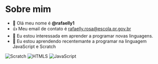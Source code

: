 # Sobre mim
- 👋 Olá meu nome é **@rafaelly1**
- 👍 Meu email de contato é rafaelly.rosa@escola.pr.gov.br
- 👀 Eu estou interessada em aprender a programar novas linguagens.
- 🌱 Eu estou aprendendo recentemante a programar na linguagem JavaScript e Scratch

![Scratch](https://img.shields.io/badge/Scratch-4D97FF?style=for-the-badge&logo=Scratch&logoColor=white)
![HTMLS](https://img.shields.io/badge/HTML5-E34F26?style=for-the-badge&logo=html5&logoColor=white)
![JavaScript](https://img.shields.io/badge/JavaScript-323330?style=for-the-badge&logo=JavaScript&logoColor=F7DF1E)
